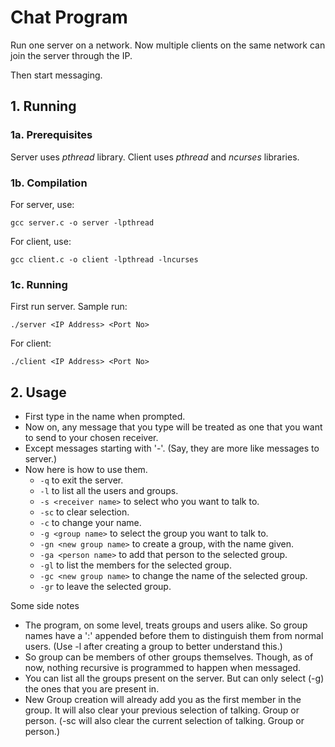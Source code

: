 # Chat Program
Run one server on a network. Now multiple clients on the same network can join the server through the IP.

Then start messaging.
## 1. Running
### 1a. Prerequisites
Server uses _pthread_ library.
Client uses _pthread_ and _ncurses_ libraries.
### 1b. Compilation
For server, use:

`gcc server.c -o server -lpthread`

For client, use:

`gcc client.c -o client -lpthread -lncurses`

### 1c. Running
First run server. Sample run:

`./server <IP Address> <Port No>`

For client:

`./client <IP Address> <Port No>`

## 2. Usage

- First type in the name when prompted.
- Now on, any message that you type will be treated as one that you want to send to your chosen receiver.
- Except messages starting with '-'. (Say, they are more like messages to server.)
- Now here is how to use them.
  - `-q` to exit the server.
  - `-l` to list all the users and groups.
  - `-s <receiver name>` to select who you want to talk to.
  - `-sc` to clear selection.
  - `-c` to change your name.
  - `-g <group name>` to select the group you want to talk to.
  - `-gn <new group name>` to create a group, with the name given.
  - `-ga <person name>` to add that person to the selected group.
  - `-gl` to list the members for the selected group.
  - `-gc <new group name>` to change the name of the selected group.
  - `-gr` to leave the selected group.
  
Some side notes
- The program, on some level, treats groups and users alike. So group names have a ':' appended before them to distinguish them from normal users. (Use -l after creating a group to better understand this.)
- So group can be members of other groups themselves. Though, as of now, nothing recursive is programmed to happen when messaged.
- You can list all the groups present on the server. But can only select (-g) the ones that you are present in.
- New Group creation will already add you as the first member in the group. It will also clear your previous selection of talking. Group or person. (-sc will also clear the current selection of talking. Group or person.)

